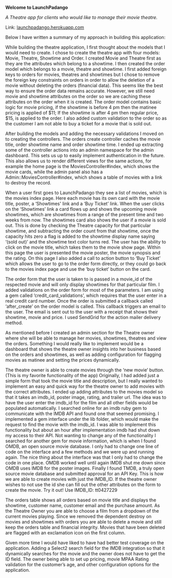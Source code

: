 **Welcome to LaunchPadango**

*A Theatre app for clients who would like to manage their movie theatre.*

Link: [launchpadango.herokuapp.com](http://launchpadango.herokuapp.com/)

Below I have written a summary of my approach in building this application:

While building the theatre application, I first thought about the models that I would need to create. I chose to create the theatre app with four models: Movie, Theatre, Showtime and Order. I created Movie and Theatre first as they are the attributes which belong to a showtime. I then created the order model which belongs to a movie, theatre and showtime. I first added foreign keys to orders for movies, theatres and showtimes but I chose to remove the foreign key constraints on orders in order to allow the deletion of a movie without deleting the orders (financial data). This seems like the best way to ensure the order data remains accurate. However, we still need movie and showtime attributes on the order so we are caching these attributes on the order when it is created. The order model contains basic logic for movie pricing, if the showtime is before 4 pm then the matinee pricing is applied of $11; If the showtime is after 4 pm then regular price, $15, is applied to the order. I also added custom validation to the order so as the customer I am not able to buy a ticket for a movie that is sold out. 

After building the models and adding the necessary validations I moved on to creating the controllers. The orders create controller caches the movie title, order showtime name and order showtime time. I ended up extracting some of the controller actions into an admin namespace for the admin dashboard. This sets us up to easily implement authentication in the future. This also allows us to render different views for the same actions, for example the home page is the MoviesController#index, which shows the movie cards, while the admin panel also has a Admin::MoviesController#index, which shows a table of movies with a link to destroy the record. 

When a user first goes to LaunchPadango they see a list of movies, which is the movies index page. Here each movie has its own card with the movie title, poster, a ‘Showtimes' link and a ‘Buy Ticket’ link. When the user clicks on the ‘Showtimes’ link a card flows up and shows the upcoming movie showtimes, which are showtimes from a range of the present time and two weeks from now. The showtimes card also shows the user if a movie is sold out. This is done by checking the Theatre capacity for that particular showtime, and subtracting the order count from that showtime, once the capacity hits zero a flag is added to the showtime display name saying ‘(sold out)’ and the showtime text color turns red. The user has the ability to click on the movie title, which takes them to the movie show page. Within this page the user is presented the movie poster, the movie synopsis and the rating. On this page I also added a call to action button to ‘Buy Ticket’ which allows the user to go to the order form directly, or they could go back to the movies index page and use the ‘buy ticket’ button on the card. 

The order form that the user is taken to is passed in a movie_id of the respected movie and will only display showtimes for that particular film. I added validations on the order form for most of the parameters. I am using a gem called ‘credit_card_validations’, which requires that the user enter in a real credit card number. Once the order is submitted a callback called ‘after_create’ on the order model is called. This callback triggers an email to the user. The email is sent out to the user with a receipt that shows their showtime, movie and price. I used SendGrid for the action mailer delivery method. 

As mentioned before I created an admin section for the Theatre owner where she will be able to manage her movies, showtimes, theatres and view the orders. Something I would really like to implement would be a dashboard that shows the theatre owner insights into her business based on the orders and showtimes, as well as adding configuration for flagging movies as matinee and setting the prices dynamically. 

The theatre owner is able to create movies through the ‘new movie’ button. (This is my favorite functionality of the app) Originally, I had added just a simple form that took the movie title and description, but I really wanted to implement an easy and quick way for the theatre owner to add movies with the correct attributes. I ended up adding attributes to the movies model so that it takes an imdb_id, poster image, rating, and trailer url. The idea was to have the user enter the imdb_id for the film and all other fields would be populated automatically. I searched online for an imdb ruby gem to communicate with the IMDB API and found one that seemed promising. I implemented a gem interface under the lib folder, which would make the request to find the movie with the imdb_id. I was able to implement this functionality but about an hour after implementation imdb had shut down my access to their API. Not wanting to change any of the functionality I searched for another gem for movie information, which is when I found OMDB, an open source movie database. I only had to change one line of code on the interface and a few methods and we were up and running again. The nice thing about the interface was that I only had to change the code in one place. OMDB worked well until again IMDB shut me down since OMDB uses IMDB for the poster images. Finally I found TMDB, a truly open source movie database and submitted approval for an API Key. This is how we are able to create movies with just the IMDB_ID. If the theatre owner wishes to not use the id she can fill out the other attributes on the form to create the movie. Try it out! Use IMDB_ID: tt0427229

The orders table shows all orders based on movie title and displays the showtime, customer name, customer email and the purchase amount. As the Theatre Owner you are able to choose a film from a dropdown of the current movies playing. Since we removed the dependent destroy on movies and showtimes with orders you are able to delete a movie and still keep the orders table and financial integrity. Movies that have been deleted are flagged with an exclamation icon on the first column. 

Given more time I would have liked to have had better test coverage on the application. Adding a Select2 search field for the IMDB integration so that it dynamically searches for the movie and the owner does not have to get the ID field. The owner being able to set up pricing, movie MPAA Rating validation for the customer’s age, and other configuration options for the application.

